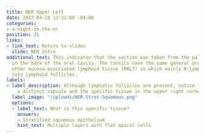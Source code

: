 ```yaml
---
title: NER Upper Left
date: 2017-04-18 12:32:00 -04:00
categories:
- a-night-in-the-er
position: 21
links:
- link_text: Return to slides
  slide: NER Intro
additional_text: This indicates that the section was taken from the palatine tonsil
  in the back of the oral cavity. The tonsils have the same general organization of
  other mucosa-associated lymphoid tissue (MALT) in which mainly B-lymphocytes aggregate
  into lymphoid follicles.
labels:
- label_description: Although lymphatic follicles are present, notice the lack of
    a distinct capsule and the specific tissue in the upper right corner of the slide.
  label_image: "/uploads/NER-Strat-Squamous.png"
  options:
  - label_text: What is this specific tissue?
    answers:
    - Stratified squamous epithelium
    hint_text: Multiple layers with flat apical cells
---
```


